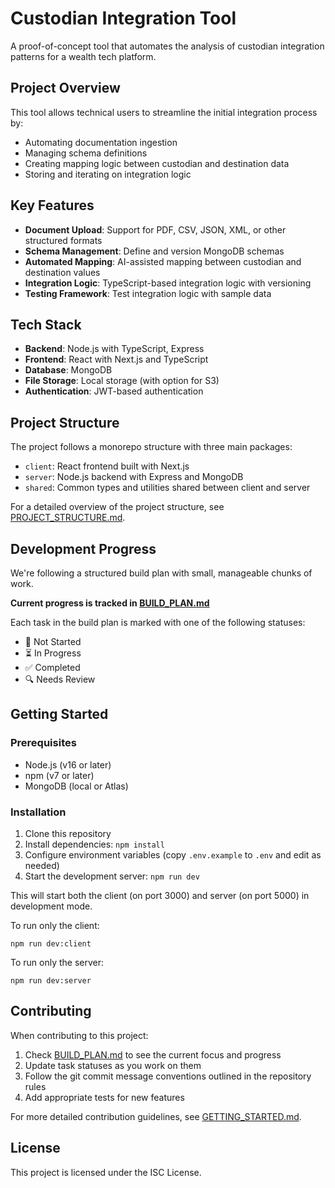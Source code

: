 # Custodian Integration Tool

A proof-of-concept tool that automates the analysis of custodian integration patterns for a wealth tech platform.

## Project Overview

This tool allows technical users to streamline the initial integration process by:
- Automating documentation ingestion
- Managing schema definitions
- Creating mapping logic between custodian and destination data
- Storing and iterating on integration logic

## Key Features

- **Document Upload**: Support for PDF, CSV, JSON, XML, or other structured formats
- **Schema Management**: Define and version MongoDB schemas
- **Automated Mapping**: AI-assisted mapping between custodian and destination values
- **Integration Logic**: TypeScript-based integration logic with versioning
- **Testing Framework**: Test integration logic with sample data

## Tech Stack

- **Backend**: Node.js with TypeScript, Express
- **Frontend**: React with Next.js and TypeScript
- **Database**: MongoDB
- **File Storage**: Local storage (with option for S3)
- **Authentication**: JWT-based authentication

## Project Structure

The project follows a monorepo structure with three main packages:

- `client`: React frontend built with Next.js
- `server`: Node.js backend with Express and MongoDB
- `shared`: Common types and utilities shared between client and server

For a detailed overview of the project structure, see [PROJECT_STRUCTURE.md](./PROJECT_STRUCTURE.md).

## Development Progress

We're following a structured build plan with small, manageable chunks of work. 

**Current progress is tracked in [BUILD_PLAN.md](./BUILD_PLAN.md)**

Each task in the build plan is marked with one of the following statuses:
- 🔄 Not Started
- ⏳ In Progress
- ✅ Completed
- 🔍 Needs Review

## Getting Started

### Prerequisites

- Node.js (v16 or later)
- npm (v7 or later)
- MongoDB (local or Atlas)

### Installation

1. Clone this repository
2. Install dependencies: `npm install`
3. Configure environment variables (copy `.env.example` to `.env` and edit as needed)
4. Start the development server: `npm run dev`

This will start both the client (on port 3000) and server (on port 5000) in development mode.

To run only the client:
```
npm run dev:client
```

To run only the server:
```
npm run dev:server
```

## Contributing

When contributing to this project:

1. Check [BUILD_PLAN.md](./BUILD_PLAN.md) to see the current focus and progress
2. Update task statuses as you work on them
3. Follow the git commit message conventions outlined in the repository rules
4. Add appropriate tests for new features

For more detailed contribution guidelines, see [GETTING_STARTED.md](./GETTING_STARTED.md).

## License

This project is licensed under the ISC License. 